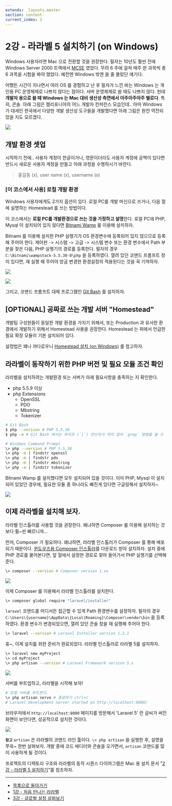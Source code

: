```yaml
---
extends: _layouts.master
section: content
current_index: 2
---
```


# 2강 - 라라벨 5 설치하기 (on Windows)

Windows 사용자라면 Mac 으로 전환할 것을 권장한다. 필자는 10년도 훨씬 전에 Windows Server 2000 트랙에서 [MCSE](https://www.microsoft.com/en-us/learning/mcse-certification.aspx) 였었다. 무려 6 주에 걸쳐 매주 한 과목씩 총 6 과목을 시험을 봐야 했었다. 예전엔 Windows 밖엔 쓸 줄 몰랐단 얘기다. 

어쨌든 시간이 지나면서 여러 OS 를 경험하고 난 후 필자가 느낀 바는 Windows 는 개인용 PC 운영체제로 나쁘지 않다는 점이다. 서버 운영체제로 쓸 때도 나쁘지 않다. 헌데 **개발자 용으로 쓸 때 Windows 는 Mac 대비 생산성 측면에서 아주아주아주 별로다**. 특히, 콘솔. 아래 그림은 캘리포니아의 어느 개발자 컨퍼런스 모습인데.. 아마 Windows 가 대세인 한국에서 다양한 개발 생산성 도구들을 개발했다면 아래 그림은 완전 역전되었을 지도 모르겠다. 

![](http://i2.wp.com/www.dailycal.org/assets/uploads/2013/11/look-at-them-apples.jpg)

## 개발 환경 셋업

시작하기 전에.. 사용자 계정이 한글이거나, 영문이더라도 사용자 계정에 공백이 있다면 반드시 새로운 사용자 계정을 만들고 아래 과정을 수행하시기 바란다.

> 홍길동 (x), user name (x), username (o)

### [이 코스에서 사용] 로컬 개발 환경

Windows 사용자에게도 2가지 옵션이 있다. 로컬 PC를 개발 머신으로 쓰거나, 다음 절에 설명하는 Homestead 를 쓰는 방법이다. 

이 코스에서는 **로컬 PC를 개발환경으로 쓰는 것을 가정하고 설명**한다. 로컬 PC에 PHP, Mysql 이 설치되어 있지 않다면 [Bitnami Wamp](https://bitnami.com/stack/wamp) 를 이용해 설치하자. 

Bitnami 를 이용해 설치한 PHP 실행기가 OS 환경변수에 등록되어 있지 않으므로 등록해 주어야 한다. 제어판 -> 시스템 -> 고급 -> 시스템 변수 또는 환경 변수에서 Path 부분을 찾은 다음, PHP 실행기의 경로를 등록한다. 필자의 경우 `C:\Bitnami\wampstack-5.5.30-0\php` 을 등록하였다. 열려 있던 코맨드 프롬프트 창이 있다면, 재 실행 해 주어야 방금 변경한 환경설정의 적용된다는 것을 꼭 기억하자.

![](./images/02-install-on-windows-img-01.png)

![](./images/02-install-on-windows-img-02.png)

그리고, 코맨드 프롬프트 대체 프로그램인 [Git Bash](https://git-for-windows.github.io/) 를 설치하자. 

## **[OPTIONAL]** 공짜로 쓰는 개발 서버 "Homestead"

개발팀 구성원들이 동일한 개발 환경을 가지기 위해서, 또는 Production 과 유사한 환경에서 개발하기 위해서 Homestead 사용을 권장한다. Homestead 는 위에서 언급한 필요 확장 모듈이 기본 설치되어 있다.

설정법은 꽤나 까다로우니 [Homestead 설치 (on Windows)](02-install-homestead-windows.md) 를 참고하자.

## 라라벨이 동작하기 위한 PHP 버전 및 필요 모듈 조건 확인

라라벨을 설치하려는 개발환경 또는 서버가 아래 필요사항을 충족하는 지 확인한다.
- php 5.5.9 이상
- php Extensions
    - OpenSSL
    - PDO
    - Mbstring
    - Tokenizer

```bash
# Git Bash
$ php --version # PHP 5.5.30
$ php -m # Git Bash 에서는 파이프 (`|`) 연산자가 먹지 않아 `grep` 명령을 쓸 수 없다.

# Windows Command Prompt
\> php --version # PHP 5.5.30
\> php -m | findstr openssl
\> php -m | findstr pdo
\> php -m | findstr mbstring
\> php -m | findstr tokenizer
```

Bitnami Wamp 를 설치했다면 모두 설치되어 있을 것이다. 이미 PHP, Mysql 이 설치되어 있었던 경우에, 필요한 모듈 중 하나라도 빠진게 있다면 구글링해서 설치하자~

![](./images/02-install-on-windows-img-04.png)

## 이제 라라벨을 설치해 보자.

라라벨 인스톨러를 사용할 것을 권장한다. 왜냐하면 Composer 를 이용해 설치하는 것 보다 훨~씬 빠르니까...

먼저, Composer 가 필요하다. 왜냐하면, 라라벨 인스톨러가 Composer 를 통해 배포되기 때문이다. [윈도우즈용 Composer 인스톨러](https://getcomposer.org/Composer-Setup.exe)를 다운로드 받아 설치하자. 설치 중에 PHP 경로를 물어본다면, 앞 절에서 설정한 경로로 찾아 들어가서 PHP 실행기를 선택해 준다. 

```bash
\> composer --version # Composer version 1.xx
```

![](./images/02-install-on-windows-img-05.png)

이제 Composer 를 이용해서 라라벨 인스톨러를 설치한다.

```bash
\> composer global require "laravel/installer"
```

`laravel` 코맨드를 어디서든 접근할 수 있게 Path 환경변수를 설정하자. 필자의 경우 `C:\Users\{username}\AppData\{Local|Roaming}\Composer\vendor\bin` 을 등록하였다. 환경 변수가 변경되었으면, 열려 있던 콘솔 창을 재 실행해 주어야 한다.

```bash
\> laravel --version # Laravel Installer version 1.2.1
```

휴~, 이제 설치를 위한 준비가 완료되었다. 라라벨 인스톨러로 라라벨 5를 설치하자.

```bash
\> laravel new myProject
\> cd myProject
\> php artisan --version # Laravel Framework version 5.x
```

![](./images/02-install-on-windows-img-06.png)

서버를 부트업하고, 라라벨을 시작해 보자!

```bash
# 로컬 서버를 부트한다.
\> php artisan serve # 종료하기 ctrl+c
# Laravel development server started on http://localhost:8000/
```

브라우저에서 `http://localhost:8000` 페이지를 방문해서 'Laravel 5' 란 글씨가 써진 화면이 보인다면, 성공적으로 설치한 것이다.

![](./images/02-install-on-windows-img-07.png)

**`참고`** `artisan` 은 라라벨의 코맨드 라인 툴이다. `\> php artisan` 을 실행한 후, 설명을 쭈욱~ 한번 살펴보자. 개발 중에 코드 에디터와 콘솔을 오가면서, `artisan` 코맨드를 많이 사용하게 될 것이다.

프로젝트의 디렉토리 구조와 라라벨의 동작 시퀀스 다이어그램은 Mac 용 설치 문서 "[2강 - 라라벨 5 설치하기](02-hello-laravel.md)"를 참조하자.

<!--@start-->
---

- [목록으로 돌아가기](../readme.md)
- [1강 - 처음 만나는 라라벨](01-welcome.md)
- [3강 - 글로벌 설정 살펴보기](03-configuration.md)
<!--@end-->
